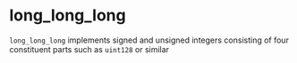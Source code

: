 # long_long_long
`long_long_long` implements signed and unsigned integers consisting of four constituent parts such as `uint128` or similar
